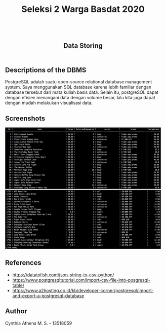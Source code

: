 <h1 align="center">
  <br>
  Seleksi 2 Warga Basdat 2020
  <br>
  <br>
</h1>

<h2 align="center">
  <br>
  Data Storing
  <br>
  <br>
</h2>

## Descriptions of the DBMS 
PostgreSQL adalah suatu open-source relational database management system. Saya menggunakan SQL database karena lebih familiar dengan database tersebut dari mata kuliah basis data. Selain itu, postgreSQL dapat dengan efisien menangani data dengan volume besar, lalu kita juga dapat dengan mudah melakukan visualisasi data.

## Screenshots
![Screenshot1](/screenshots/Screenshot1.png)
![Screenshot2](/screenshots/Screenshot2.png)

## References
- https://datatofish.com/json-string-to-csv-python/
- https://www.postgresqltutorial.com/import-csv-file-into-posgresql-table/
- https://www.a2hosting.co.id/kb/developer-corner/postgresql/import-and-export-a-postgresql-database

## Author 
Cynthia Athena M. S. - 13518059


